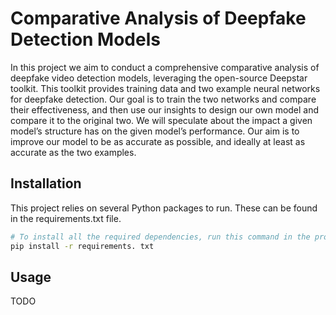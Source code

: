 # Comparative Analysis of Deepfake Detection Models

In this project we aim to conduct a comprehensive comparative analysis of deepfake video detection models, leveraging the open-source Deepstar toolkit. This toolkit provides training data and two example neural networks for deepfake detection. Our goal is to train the two networks and compare their effectiveness, and then use our insights to design our own model and compare it to the original two. We will speculate about the impact a given model’s structure has on the given model’s performance. Our aim is to improve our model to be as accurate as possible, and ideally at least as accurate as the two examples.

## Installation

This project relies on several Python packages to run. These can be found in the requirements.txt file.

```bash
# To install all the required dependencies, run this command in the project directory
pip install -r requirements. txt
```

## Usage

TODO
